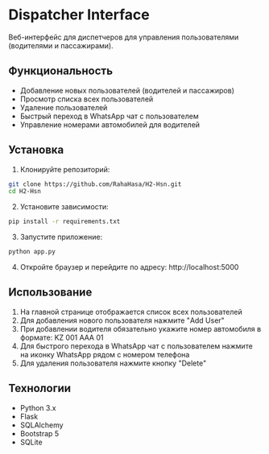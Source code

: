 # Dispatcher Interface

Веб-интерфейс для диспетчеров для управления пользователями (водителями и пассажирами).

## Функциональность

- Добавление новых пользователей (водителей и пассажиров)
- Просмотр списка всех пользователей
- Удаление пользователей
- Быстрый переход в WhatsApp чат с пользователем
- Управление номерами автомобилей для водителей

## Установка

1. Клонируйте репозиторий:
```bash
git clone https://github.com/RahaHasa/H2-Hsn.git
cd H2-Hsn
```

2. Установите зависимости:
```bash
pip install -r requirements.txt
```

3. Запустите приложение:
```bash
python app.py
```

4. Откройте браузер и перейдите по адресу: http://localhost:5000

## Использование

1. На главной странице отображается список всех пользователей
2. Для добавления нового пользователя нажмите "Add User"
3. При добавлении водителя обязательно укажите номер автомобиля в формате: KZ 001 AAA 01
4. Для быстрого перехода в WhatsApp чат с пользователем нажмите на иконку WhatsApp рядом с номером телефона
5. Для удаления пользователя нажмите кнопку "Delete"

## Технологии

- Python 3.x
- Flask
- SQLAlchemy
- Bootstrap 5
- SQLite 